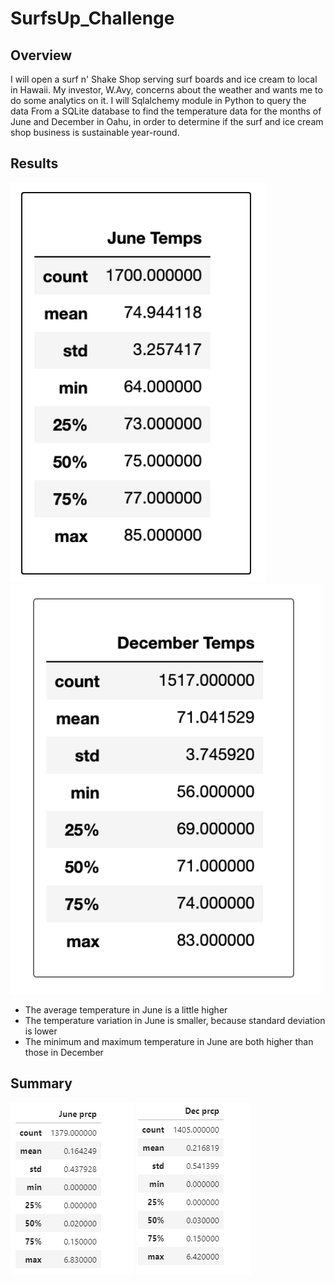# SurfsUp_Challenge

## Overview
I will open a surf n' Shake Shop serving surf boards and ice cream to local in Hawaii. My investor, W.Avy, concerns about the weather and wants me to do some analytics on it. 
I will Sqlalchemy module in Python to query the data From a SQLite database to find the temperature data for the months of June and December in Oahu, 
in order to determine if the surf and ice cream shop business is sustainable year-round.

## Results
![june](/Resources/june.png)
![dec](/Resources/dec.png)

 - The average temperature in June is a little higher
 - The temperature variation in June is smaller, because standard deviation is lower  
 - The minimum and maximum temperature in June are both higher than those in December

## Summary
![june](/Resources/june_prcp.png)
![dec](/Resources/dec_prcp.png)
